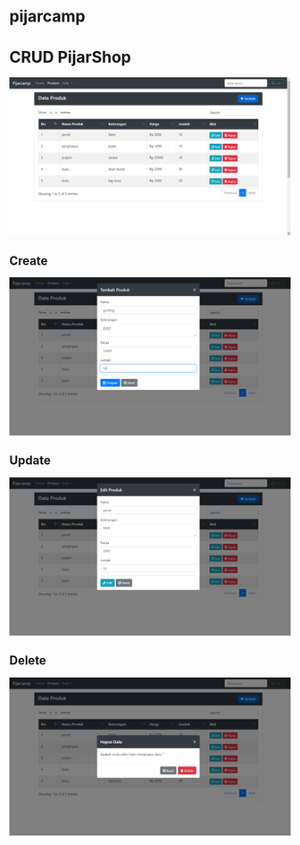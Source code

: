 # pijarcamp
# CRUD PijarShop
![alt text](screenshoot/crud.png)
## Create
![alt text](screenshoot/create.png)
## Update
![alt text](screenshoot/edit.png)
## Delete
![alt text](screenshoot/delete.png)
